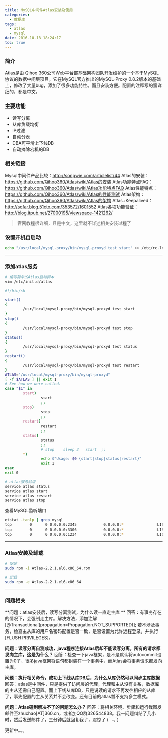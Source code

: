 ```yaml
---
title: MySQL中间件Atlas安装及使用
categories:
  - 数据库
tags:
  - atlas
  - mysql
date: 2016-10-18 18:24:17
toc: true
---
```


### 简介
Atlas是由 Qihoo 360公司Web平台部基础架构团队开发维护的一个基于MySQL协议的数据中间层项目。它在MySQL官方推出的MySQL-Proxy 0.8.2版本的基础上，修改了大量bug，添加了很多功能特性。而且安装方便。配置的注释写的蛮详细的，都是中文。

### 主要功能
- 读写分离
- 从库负载均衡
- IP过滤
- 自动分表
- DBA可平滑上下线DB
- 自动摘除宕机的DB

### 相关链接
Mysql中间件产品比较：http://songwie.com/articlelist/44
Atlas的安装：https://github.com/Qihoo360/Atlas/wiki/Atlas的安装
Atlas功能特点FAQ：https://github.com/Qihoo360/Atlas/wiki/Atlas功能特点FAQ
Atlas性能特点：https://github.com/Qihoo360/Atlas/wiki/Atlas的性能测试
Atlas架构：https://github.com/Qihoo360/Atlas/wiki/Atlas的架构
Atlas+Keepalived：http://sofar.blog.51cto.com/353572/1601552
Atlas各项功能验证：http://blog.itpub.net/27000195/viewspace-1421262/

<!-- more -->

> 官网教程很详细，且是中文，这里就不详述相关安装过程了

### 设置开机自启动
```bash
echo "/usr/local/mysql-proxy/bin/mysql-proxyd test start" >> /etc/rc.local
```

---

### 添加atlas服务
```bash
# 编写简单的Atlas启动脚本
vim /etc/init.d/atlas

#!/bin/sh  

start()  
{  
        /usr/local/mysql-proxy/bin/mysql-proxyd test start
}  
stop()  
{  
        /usr/local/mysql-proxy/bin/mysql-proxyd test stop
}
status()  
{       
        /usr/local/mysql-proxy/bin/mysql-proxyd test status  
}
restart()  
{  
        /usr/local/mysql-proxy/bin/mysql-proxyd test restart
} 
ATLAS="/usr/local/mysql-proxy/bin/mysql-proxyd"  
[ -f $ATLAS ] || exit 1  
# See how we were called.  
case "$1" in  
        start)  
                start  
                ;;  
        stop)  
                stop  
                ;;  
        restart)  
                restart
                ;;  
        status)  
                status 
                ;;  
                # stop    sleep 3   start  ;;  
        *)  
                echo $"Usage: $0 {start|stop|status|restart}"  
                exit 1  
esac  
exit 0 

# atlas服务验证
service atlas status
service atlas start
service atlas restart
service atlas stop
```

查看MySQL监听端口
```bash
etstat -tanlp | grep mysql
tcp        0      0 0.0.0.0:2345            0.0.0.0:*               LISTEN      21449/mysql-proxy   
tcp        0      0 0.0.0.0:3306            0.0.0.0:*               LISTEN      24096/mysqld        
tcp        0      0 0.0.0.0:1234            0.0.0.0:*               LISTEN      21449/mysql-proxy
```

---

### Atlas安装及卸载
```bash
# 安装
sudo rpm -i Atlas-2.2.1.el6.x86_64.rpm

# 卸载
sudo rpm -e Atlas-2.2.1.el6.x86_64
```

---

### 问题相关

**问题：atlas安装后，读写分离测试，为什么读一直走主库 **
回答：有事务存在的情况下，会强制走主库。解决方法，添加注解[@Transactional(propagation=Propagation.NOT_SUPPORTED)];
若不涉及事务，检查主从库的用户名密码配置是否一致，是否设置为允许远程登录，并执行[FLUSH PRIVILEGES]。

**问题：读写分离自测成功，java程序连接Atlas后却不能读写分离，所有的请求都发向主库，这是为什么？**
回答：检查一下java框架，是不是默认将autocommit设置为0了，很多java框架将语句都封装在一个事务中，而Atlas会将事务请求都发向主库。

**问题：执行相关命令，成功上下线从库DB后，为什么从库仍然可以同步主库数据**
回答：atlas是中间件，只是提供了访问层的代理，代理和主从没有关系，数据库的主从还需自己配置。而上下线从库DB，只是说读的请求不再发往相应的从库了，事先配置的主从关系并不会改变。还有目前的atlas暂不支持多主模式。

**问题：Atlas碰到解决不了的问题怎么办？**
回答：将相关环境、步骤和运行截图发邮件至zhuchao[AT]360.cn，或者加QQ群326544838。我一问题纠结了几小时，然后发送邮件了，三分钟后就回复我了，震惊了 (¯﹃¯)

更新中。。。

